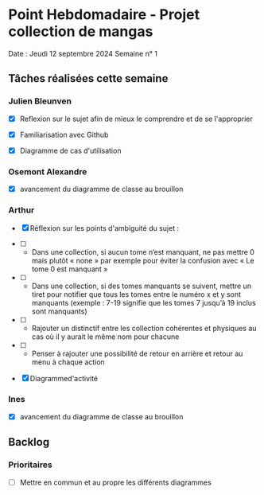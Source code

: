 # Point Hebdomadaire - Projet collection de mangas

Date : Jeudi 12 septembre 2024
Semaine n° 1

## Tâches réalisées cette semaine

### Julien Bleunven
- [x] Reflexion sur le sujet afin de mieux le comprendre et de se l'approprier
- [x] Familiarisation avec Github
- [x] Diagramme de cas d'utilisation


### Osemont Alexandre
- [x] avancement du diagramme de classe au brouillon

### Arthur
- [x] Réflexion sur les points d'ambiguité du sujet :
- [ ] - Dans une collection, si aucun tome n’est manquant, ne pas mettre 0 mais plutôt « none » par exemple pour éviter la confusion avec « Le tome 0 est manquant »
- [ ] - Dans une collection, si des tomes manquants se suivent, mettre un tiret pour notifier que tous les tomes entre le numéro x et y sont manquants (exemple : 7-19 signifie que les tomes 7 jusqu’à 19 inclus sont manquants)
- [ ] - Rajouter un distinctif entre les collection cohérentes et physiques au cas où il y aurait le même nom pour chacune
- [ ] - Penser à rajouter une possibilité de retour en arrière et retour au menu à chaque action

- [x] Diagrammed'activité


### Ines
- [x] avancement du diagramme de classe au brouillon

## Backlog

### Prioritaires
- [ ] Mettre en commun et au propre les différents diagrammes




